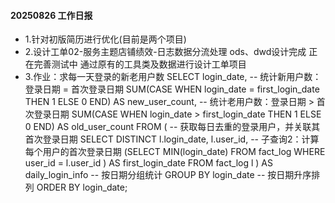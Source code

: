 #### 20250826 工作日报
* 1.针对初版简历进行优化(目前是两个项目) 
* 2.设计工单02-服务主题店铺绩效-日志数据分流处理
    ods、dwd设计完成 正在完善测试中
    通过原有的工具类及数据进行设计工单项目
* 3.作业：求每一天登录的新老用户数
  SELECT
  login_date,
  -- 统计新用户数：登录日期 = 首次登录日期
  SUM(CASE WHEN login_date = first_login_date THEN 1 ELSE 0 END) AS new_user_count,
  -- 统计老用户数：登录日期 > 首次登录日期
  SUM(CASE WHEN login_date > first_login_date THEN 1 ELSE 0 END) AS old_user_count
  FROM (
  -- 获取每日去重的登录用户，并关联其首次登录日期
  SELECT DISTINCT
  l.login_date,
  l.user_id,
  -- 子查询2：计算每个用户的首次登录日期
  (SELECT MIN(login_date)
  FROM fact_log
  WHERE user_id = l.user_id
  ) AS first_login_date
  FROM fact_log l
  ) AS daily_login_info
  -- 按日期分组统计
  GROUP BY login_date
  -- 按日期升序排列
  ORDER BY login_date;